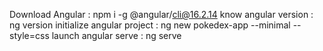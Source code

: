 Download Angular : npm i -g @angular/cli@16.2.14
know angular version : ng version
initialize angular project :  ng new pokedex-app --minimal --style=css
launch angular serve : ng serve